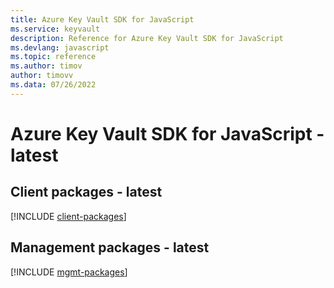 ```yaml
---
title: Azure Key Vault SDK for JavaScript
ms.service: keyvault
description: Reference for Azure Key Vault SDK for JavaScript
ms.devlang: javascript
ms.topic: reference
ms.author: timov
author: timovv
ms.data: 07/26/2022
---
```

# Azure Key Vault SDK for JavaScript - latest

## Client packages - latest
[!INCLUDE [client-packages](key-vault-client-index.md)]
## Management packages - latest
[!INCLUDE [mgmt-packages](key-vault-mgmt-index.md)]